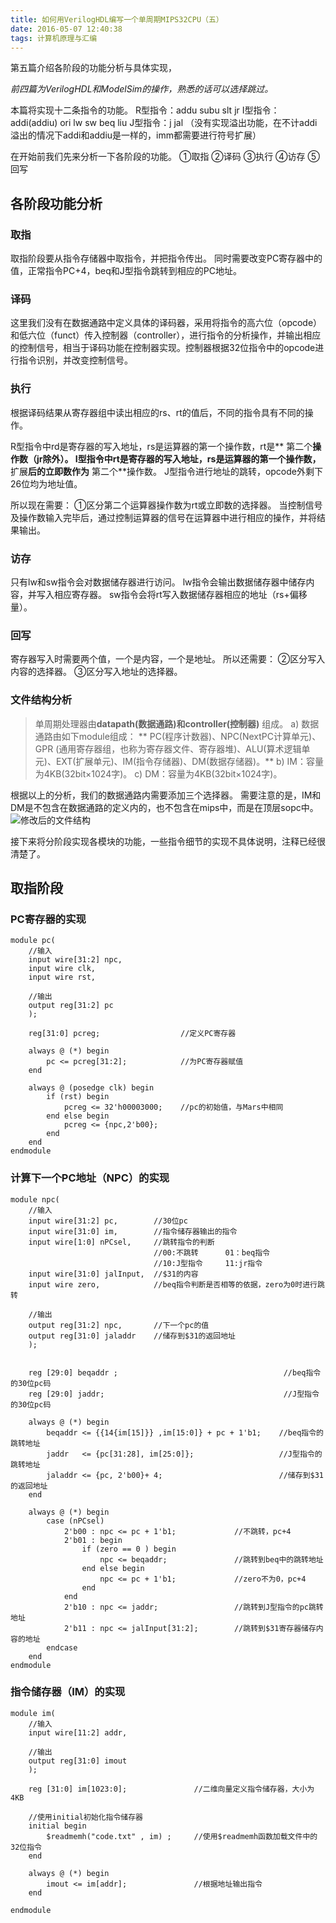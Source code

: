 ```yaml
---
title: 如何用VerilogHDL编写一个单周期MIPS32CPU（五）
date: 2016-05-07 12:40:38
tags: 计算机原理与汇编
---
```

第五篇介绍各阶段的功能分析与具体实现，

*前四篇为VerilogHDL和ModelSim的操作，熟悉的话可以选择跳过。*

本篇将实现十二条指令的功能。
R型指令：addu subu slt jr
I型指令：addi(addiu) ori lw sw beq liu
J型指令：j jal
（没有实现溢出功能，在不计addi溢出的情况下addi和addiu是一样的，imm都需要进行符号扩展）

在开始前我们先来分析一下各阶段的功能。
①取指 ②译码 ③执行 ④访存 ⑤回写
<!-- more -->

## 各阶段功能分析
### 取指
取指阶段要从指令存储器中取指令，并把指令传出。
同时需要改变PC寄存器中的值，正常指令PC+4，beq和J型指令跳转到相应的PC地址。

### 译码
这里我们没有在数据通路中定义具体的译码器，采用将指令的高六位（opcode）和低六位（funct）传入控制器（controller），进行指令的分析操作，并输出相应的控制信号，相当于译码功能在控制器实现。控制器根据32位指令中的opcode进行指令识别，并改变控制信号。

### 执行
根据译码结果从寄存器组中读出相应的rs、rt的值后，不同的指令具有不同的操作。

R型指令中rd是寄存器的写入地址，rs是运算器的第一个操作数，rt是** 第二个**操作数（jr除外）。
I型指令中rt是寄存器的写入地址，rs是运算器的第一个操作数，** 扩展**后的立即数作为** 第二个**操作数。
J型指令进行地址的跳转，opcode外剩下26位均为地址值。

所以现在需要：
①区分第二个运算器操作数为rt或立即数的选择器。
当控制信号及操作数输入完毕后，通过控制运算器的信号在运算器中进行相应的操作，并将结果输出。

### 访存
只有lw和sw指令会对数据储存器进行访问。
lw指令会输出数据储存器中储存内容，并写入相应寄存器。
sw指令会将rt写入数据储存器相应的地址（rs+偏移量）。

### 回写
寄存器写入时需要两个值，一个是内容，一个是地址。
所以还需要：
②区分写入内容的选择器。
③区分写入地址的选择器。

### 文件结构分析
>单周期处理器由**datapath(数据通路)和controller(控制器)** 组成。
> a)	数据通路由如下module组成：
> ** PC(程序计数器)、NPC(NextPC计算单元)、GPR (通用寄存器组，也称为寄存器文件、寄存器堆)、ALU(算术逻辑单元)、EXT(扩展单元)、IM(指令存储器)、DM(数据存储器)。**
> b)	IM：容量为4KB(32bit×1024字)。
> c)	DM：容量为4KB(32bit×1024字)。

根据以上的分析，我们的数据通路内需要添加三个选择器。
需要注意的是，IM和DM是不包含在数据通路的定义内的，也不包含在mips中，而是在顶层sopc中。
![修改后的文件结构](http://7xt50p.com1.z0.glb.clouddn.com/post/cpu/5/1.png)

接下来将分阶段实现各模块的功能，一些指令细节的实现不具体说明，注释已经很清楚了。
## 取指阶段
### PC寄存器的实现
```
module pc(
    //输入
    input wire[31:2] npc,
    input wire clk,
    input wire rst,

    //输出
    output reg[31:2] pc
    );

    reg[31:0] pcreg;                  //定义PC寄存器

    always @ (*) begin
        pc <= pcreg[31:2];            //为PC寄存器赋值
    end

    always @ (posedge clk) begin
        if (rst) begin
            pcreg <= 32'h00003000;    //pc的初始值，与Mars中相同
        end else begin
            pcreg <= {npc,2'b00};
        end
    end
endmodule
```

### 计算下一个PC地址（NPC）的实现
```
module npc(
    //输入
    input wire[31:2] pc,        //30位pc
    input wire[31:0] im,        //指令储存器输出的指令
    input wire[1:0] nPCsel,     //跳转指令的判断
                                //00:不跳转      01：beq指令
                                //10:J型指令     11:jr指令
    input wire[31:0] jalInput,  //$31的内容
    input wire zero,            //beq指令判断是否相等的依据，zero为0时进行跳转

    //输出
    output reg[31:2] npc,       //下一个pc的值
    output reg[31:0] jaladdr    //储存到$31的返回地址
    );


    reg [29:0] beqaddr ;                                     //beq指令的30位pc码
    reg [29:0] jaddr;                                        //J型指令的30位pc码

    always @ (*) begin
        beqaddr <= {{14{im[15]}} ,im[15:0]} + pc + 1'b1;    //beq指令的跳转地址
        jaddr   <= {pc[31:28], im[25:0]};                   //J型指令的跳转地址
        jaladdr <= {pc, 2'b00}+ 4;                          //储存到$31的返回地址
    end

    always @ (*) begin
        case (nPCsel)
            2'b00 : npc <= pc + 1'b1;             //不跳转，pc+4
            2'b01 : begin
                if (zero == 0 ) begin
                    npc <= beqaddr;               //跳转到beq中的跳转地址
                end else begin
                    npc <= pc + 1'b1;             //zero不为0，pc+4
                end
            end
            2'b10 : npc <= jaddr;                 //跳转到J型指令的pc跳转地址
            2'b11 : npc <= jalInput[31:2];        //跳转到$31寄存器储存内容的地址
        endcase
    end
endmodule

```

### 指令储存器（IM）的实现
```
module im(
    //输入
    input wire[11:2] addr,

    //输出
    output reg[31:0] imout
    );

    reg [31:0] im[1023:0];               //二维向量定义指令储存器，大小为4KB

    //使用initial初始化指令储存器
    initial begin
        $readmemh("code.txt" , im) ;     //使用$readmemh函数加载文件中的32位指令
    end

    always @ (*) begin
        imout <= im[addr];               //根据地址输出指令
    end

endmodule
```
